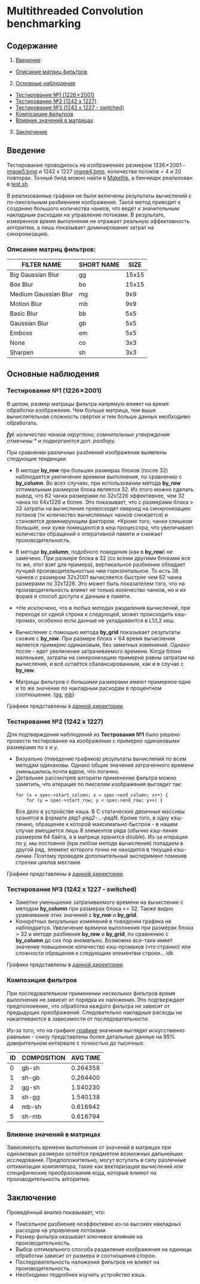 
# Multithreaded Convolution benchmarking

## Содержание
1. [Введение](#введение)
-  [Описание матриц фильтров](#описание-матриц-фильтров)
2. [Основные наблюдения](#основные-наблюдения)
- [Тестирование №1 (1226 × 2001)](#Тестирование-№1-(1226-×-2001))
- [Тестирование №2 (1242 x 1227)](#Тестирование-№2-(1242-x-1227))
- [Тестирование №3 (1242 x 1227 - switched)](#Тестирование-№3-(1242-x-1227---switched))
- [Композиции фильтров](#композиции-фильтров)
- [Влияние значений в матрицах](#влияние-значений-в-матрицах)
3. [Заключение](#заключение)

## Введение

Тестирование проводилось на изображениях размером 1226 × 2001 - [image5.bmp](https://github.com/qrutyy/bmp-conv/blob/main/test-img/image5.bmp) и 1242 x 1227 [image4.bmp](https://github.com/qrutyy/bmp-conv/blob/main/test-img/image4.bmp), количестве потоков = 4 и 20 повторах. Точный билд можно найти в [Makefile](https://github.com/qrutyy/bmp-conv/blob/main/2-con/Makefile), а бенчмарк реализован в [test.sh](https://github.com/qrutyy/bmp-conv/blob/main/2-con/tests/test.sh).

В реализованные графики не были включены результаты вычислений с по-пиксельным разбиением изображения. Такой метод приводит к созданию большого количества чанков, что ведёт к значительным накладным расходам на управление потоками. В результате, измеренное время выполнения не отражает реальную эффективность алгоритма, а лишь показывает доминирование затрат на синхронизацию.

### Описание матриц фильтров:

| FILTER NAME | SHORT NAME | SIZE |
| ---| --- | --- |
| Big Gaussian Blur | gg | 15x15 |
| Box Blur | bo | 15x15 |
| Medium Gaussian Blur | mg | 9x9 |
| Motion Blur | mb | 9x9 |
| Basic Blur | bb | 5x5 |
| Gaussian Blur | gb | 5x5 |
| Emboss | em | 5x5 |
| None | co | 3x3 |
| Sharpen | sh | 3x3 |

## Основные наблюдения

### Тестирование №1 (1226 × 2001)

В целом, размер матрицы фильтра напрямую влияет на время обработки изображения. Чем больше матрица, тем выше вычислительная сложность свёртки и тем больше данных необходимо обработать. 

***fyi**: количество чанков округлено, сомнительные утверждения отмечены * и подвергаются доп. разбору.*

При сравнении различных разбиений изображения выявлены следующие тенденции:

- В методе **by_row** при больших размерах блоков (после 32) наблюдается увеличение времени выполнения, по сравнению с **by_column**.  Во всех случаях, при использовании метода **by_row** оптимальным размером блока является 32. Из этого можно сделать вывод, что 62 чанка размерами по 32x1226 эффективнее, чем 32 чанка по 64x1226 и более. Это показывает, что с размерами блока > 32 затраты на вычисление превосходят оверхед на синхронизацию потоков (тк количество вычисляемых чанков снижается) и становятся доминирующим фактором. *Кроме того, чанки слишком большие, они хуже помещаются в кеш процессора, что увеличивает количество обращений к оперативной памяти и снижает производительность.

- В методе **by_column**, подобного поведения (как в **by_row**) не замечено. При размере блока в 32 (со всеми другими блоками все то же, этот взят для примера), вертикальное разбиение обладает лучшей производительностью чем горизонтальное. То есть 38 чанков с размером 32x2001 вычисляется быстрее чем 62 чанка размерами по 32x1226. Это может быть показателем того, что на производительность влияет не только количество чанков, но и их форма и способ доступа к данным в памяти. 

- *Не исключено, что в любых методах разделения вычислений, при переходе от одной строки к следующей, может происходить кэш-промах, особенно если данные не укладываются в L1/L2 кеш.

- Вычисление с помощью метода **by_grid** показывает результаты схожие с **by_row**. При размере блока < 64 время вычисления является примерно одинаковым, без заметных изменений. Однако после - идет увеличение затрачиваемого времени. Когда блоки маленькие, затраты на синхронизацию примерно равны затратам на вычисления, и всё остаётся сбалансированным, как и в случае с **by_row**.

- Матрицы фильтров с большими размерами имеют примерное одно и то же значение по накладным расходам в процентном соотношении. ([gg](https://github.com/qrutyy/bmp-conv/blob/main/2-con/tests/plots/gg_execution_time_vs_mode.png), [mb](https://github.com/qrutyy/bmp-conv/blob/main/2-con/tests/plots/1226x2001/mb_execution_time_vs_mode.png))


Графики представлены в [данной директории](https://github.com/qrutyy/bmp-conv/blob/main/2-con/tests/plots/1226x2001/).
### Тестирование №2 (1242 x 1227)

Для подтверждения наблюдений из **Тестрования №1** было решено провести тестирование на изображении с примерно одинаковыми размерами по x и y.

- Визуально (поведение графиков) результаты вычислений по всем методам одинаковы. Однако общие значения затраченного времени уменьшились почти вдвое, что логично. 
- Детальнее рассмотрев алгоритм применения фильтра можно заметить, что итерация по пикселям изображения выглядит так:
    ```
    for (x = spec->start_column; x < spec->end_column; x++) {
        for (y = spec->start_row; y < spec->end_row; y++) {
    ``` 
    Все дело в устройстве кэша. В C статические двоичные массивы хранятся в формате *ряд1-ряд2-...-рядN*. Кроме того, в одну кэш-линию, обращение к которой максимально быстрое - в нашем случае вмещается лишь 8 элементов ряда (обычно кэш-линия размером 64 байта, а в матрице хранится double). Из-за итерации по y, мы постоянно (при любом методе вычисления) попадаем в другой ряд, элемент которого точно не находится в текущей кэш-линии. Поэтому проведем дополнительный эксперимент поменяв строчки циклов местами.

Графики представлены в [данной директории](https://github.com/qrutyy/bmp-conv/blob/main/2-con/tests/plots/1242x1227/).

### Тестирование №3 (1242 x 1227 - switched)

- Заметно уменьшение затрачиваемого времени на вычисление с методом **by_column** при размерах блока <= 32. Также видно уравнивание этих значений с **by_row** и **by_grid**.
- Конкретных визуальных изменений в поведении графика не наблюдается. Увеличение времени выполнения при размерах блока > 32 и методе разбиения **by_row** и **by_grid**, по сравнению с **by_column** до сих пор аномально. Возможно все-таки имеет значение повышенное количество кэш-промахов (что странно) или сложности обращения к следующим элементам строки... idk
 
Графики представлены в [данной директории](https://github.com/qrutyy/bmp-conv/blob/main/2-con/tests/plots/sw-1242x1227/).

### Композиция фильтров

При последовательном применении нескольких фильтров время выполнения не зависит от порядка их наложения. Это подтверждает предположение, что обработка каждого фильтра не зависит от предыдущих преображений. Следовательно накладные расходы не накапливаются в зависимости от последовательности.

Из-за того, что на графике [графике](https://github.com/qrutyy/bmp-conv/blob/main/2-con/tests/plots/filter_pairs_execution_time.png) значения выглядят искусственно равными - снизу представлены более детальные данные на 95% доверительном интервале с точностью до тысячных:

| ID | COMPOSITION | AVG TIME |
| ---| --- | ---|
| 0 | gb-sh | 0.264358 |
| 1 | sh-gb | 0.264400 |
| 2 | gg-sh | 1.540230 |
| 3 | sh-gg | 1.540138 |
| 4 | mb-sh | 0.616942 |
| 5 | sh-mb | 0.616794 |

### Влияние значений в матрицах

Зависимость времени выполнения от значений в матрицах при одинаковых размерах остаётся предметом возможных дальнейших исследований. Предположительно, могут вступать в силу различные оптимизации компилятора, такие как векторизация вычислений или специфические преобразования кода, которые влияют на производительность алгоритма.

## Заключение

Проведённый анализ показывает, что:
- Пиксельное разбиение неэффективно из-за высоких накладных расходов на управление потоками.
- Размер фильтра оказывает ключевое влияние на производительность.
- Выбор оптимального способа разделения изображения на единицы обработки зависит от размера и соотношения сторон.
- Последовательность наложения фильтров не влияет на производительность.
- Необходимо подробнее изучить устройство кэша. 

